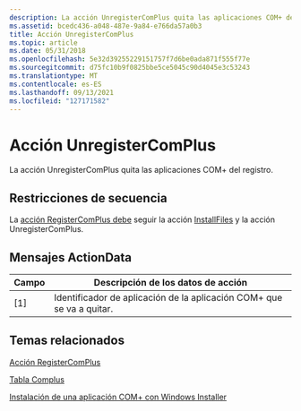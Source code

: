 ```yaml
---
description: La acción UnregisterComPlus quita las aplicaciones COM+ del registro.
ms.assetid: bcedc436-a048-487e-9a84-e766da57a0b3
title: Acción UnregisterComPlus
ms.topic: article
ms.date: 05/31/2018
ms.openlocfilehash: 5e32d39255229151757f7d6be0ada871f555f77e
ms.sourcegitcommit: d75fc10b9f0825bbe5ce5045c90d4045e3c53243
ms.translationtype: MT
ms.contentlocale: es-ES
ms.lasthandoff: 09/13/2021
ms.locfileid: "127171582"
---
```

# <a name="unregistercomplus-action"></a>Acción UnregisterComPlus

La acción UnregisterComPlus quita las aplicaciones COM+ del registro.

## <a name="sequence-restrictions"></a>Restricciones de secuencia

La [acción RegisterComPlus debe](registercomplus-action.md) seguir la acción [InstallFiles](installfiles-action.md) y la acción UnregisterComPlus.

## <a name="actiondata-messages"></a>Mensajes ActionData



| Campo | Descripción de los datos de acción                                    |
|-------|---------------------------------------------------------------|
| \[1\] | Identificador de aplicación de la aplicación COM+ que se va a quitar. |



 

## <a name="related-topics"></a>Temas relacionados

<dl> <dt>

[Acción RegisterComPlus](registercomplus-action.md)
</dt> <dt>

[Tabla Complus](complus-table.md)
</dt> <dt>

[Instalación de una aplicación COM+ con Windows Installer](installing-a-com--application-with-the-windows-installer.md)
</dt> </dl>

 

 



